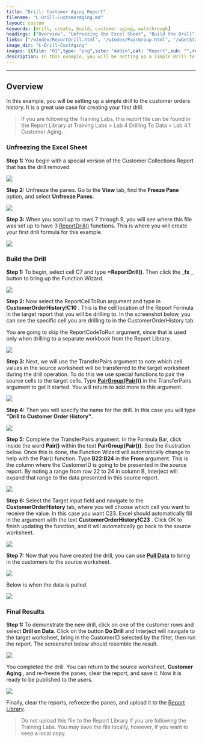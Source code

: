 ```yaml
---
title: "Drill: Customer Aging Report"
filename: "L-Drill-CustomerAging.md"
layout: custom
keywords: [drill, create, build, customer aging, walkthrough]
headings: ["Overview", "Unfreezing the Excel Sheet", "Build the Drill", "Final Results"]
links: ["/wIndex/ReportDrill.html", "/wIndex/PairGroup.html", "/wGetStarted/INTERJECT-Ribbon-Menu-Items.html", "/wAbout/ReportLibraryLinks.html"]
image_dir: "L-Drill-CustAging"
images: [{file: "01",type: "png",site: "Addin",cat: "Report",sub: "",report: "Customer Aging Summary",ribbon: "",config: ""},{file: "02",type: "png",site: "Excel",cat: "Freeze Panes",sub: "",report: "Customer Aging Summary",ribbon: "",config: ""},{file: "03",type: "png",site: "Addin",cat: "Report",sub: "",report: "Customer Aging Summary",ribbon: "",config: "Yes"},{file: "04",type: "png",site: "Excel",cat: "Function Wizard",sub: "",report: "Customer Aging Summary",ribbon: "",config: "Yes"},{file: "05",type: "png",site: "Excel",cat: "Function Wizard",sub: "",report: "Customer Aging Summary",ribbon: "",config: "Yes"},{file: "06",type: "png",site: "Excel",cat: "Function Wizard",sub: "",report: "Customer Aging Summary",ribbon: "",config: "Yes"},{file: "07",type: "png",site: "Excel",cat: "Function Wizard",sub: "",report: "Customer Aging Summary",ribbon: "",config: "Yes"},{file: "08",type: "png",site: "Excel",cat: "Function Wizard",sub: "",report: "Customer Aging Summary",ribbon: "",config: "Yes"},{file: "09",type: "png",site: "Excel",cat: "Function Wizard",sub: "",report: "Customer Aging Summary",ribbon: "",config: "Yes"},{file: "10",type: "png",site: "Addin",cat: "Pull Data",sub: "",report: "Customer Aging Summary",ribbon: "Simple",config: "Yes"},{file: "11",type: "png",site: "Addin",cat: "Report",sub: "",report: "Customer Aging Summary",ribbon: "",config: ""},{file: "13",type: "png",site: "Addin",cat: "Data Drill",sub: "",report: "Customer Aging Summary",ribbon: "Simple",config: ""},{file: "14",type: "png",site: "Addin",cat: "Report",sub: "",report: "Customer Orders",ribbon: "",config: ""}]
description: In this example, you will be setting up a simple drill to the customer orders history. It is a great use case for creating your first drill.
---
```

* * *

## Overview

In this example, you will be setting up a simple drill to the customer orders history. It is a great use case for creating your first drill.

<blockquote class=lab_info>
 If you are following the Training Labs, this report file can be found in the Report Library at Training Labs > Lab 4 Drilling To Data > Lab 4.1 Customer Aging.
</blockquote>

### Unfreezing the Excel Sheet

**Step 1:** You begin with a special version of the Customer Collections Report that has the drill removed.

![](/images/L-Drill-CustAging/01.png)
<br>

**Step 2:** Unfreeze the panes. Go to the **View** tab, find the **Freeze Pane** option, and select **Unfreeze Panes**.

![](/images/L-Drill-CustAging/02.png)
<br>

**Step 3:** When you scroll up to rows 7 through 9, you will see where this file was set up to have 3 [ReportDrill()](/wIndex/ReportDrill.html) functions. This is where you will create your first drill formula for this example.

![](/images/L-Drill-CustAging/03.png)
<br>

### Build the Drill

**Step 1:** To begin, select cell C7 and type **=ReportDrill()**. Then click the _**fx** _ button to bring up the Function Wizard.

![](/images/L-Drill-CustAging/04.png)
<br>

**Step 2:** Now select the ReportCellToRun argument and type in **CustomerOrderHistory!C10** . This is the cell location of the Report Formula in the target report that you will be drilling to. In the screenshot below, you can see the specific cell you are drilling to in the CustomerOrderHistory tab.

You are going to skip the ReportCodeToRun argument, since that is used only when drilling to a separate workbook from the Report Library.

![](/images/L-Drill-CustAging/05.png)
<br>

**Step 3:** Next, we will use the TransferPairs argument to note which cell values in the source worksheet will be transferred to the target worksheet during the drill operation. To do this we use special functions to pair the source cells to the target cells. Type [**PairGroup(Pair())**](/wIndex/PairGroup.html) in the TransferPairs argument to get it started. You will return to add more to this argument.

![](/images/L-Drill-CustAging/06.png)
<br>

**Step 4:** Then you will specify the name for the drill. In this case you will type **"Drill to Customer Order History"**.

![](/images/L-Drill-CustAging/07.png)
<br>

**Step 5:** Complete the TransferPairs argument. In the Formula Bar, click inside the word **Pair()** within the text **PairGroup(Pair())**. See the illustration below. Once this is done, the Function Wizard will automatically change to help with the Pair() function. Type **B22:B24** in the **From** argument. This is the column where the CustomerID is going to be presented in the source report. By noting a range from row 22 to 24 in column B, Interject will expand that range to the data presented in this source report.

![](/images/L-Drill-CustAging/08.png)
<br>

**Step 6:** Select the Target input field and navigate to the **CustomerOrderHistory** tab, where you will choose which cell you want to receive the value. In this case you want C23. Excel should automatically fill in the argument with the text **CustomerOrderHistory!C23** . Click OK to finish updating the function, and it will automatically go back to the source worksheet.

![](/images/L-Drill-CustAging/09.png)
<br>

**Step 7:** Now that you have created the drill, you can use [**Pull Data**](/wGetStarted/INTERJECT-Ribbon-Menu-Items.html) to bring in the customers to the source worksheet.

![](/images/L-Drill-CustAging/10.png)
<br>

Below is when the data is pulled.

![](/images/L-Drill-CustAging/11.png)
<br>

### Final Results

**Step 1:** To demonstrate the new drill, click on one of the customer rows and select **Drill on Data**. Click on the button **Do Drill** and Interject will navigate to the target worksheet, bring in the CustomerID selected by the filter, then run the report. The screenshot below should resemble the result.

![](/images/L-Drill-CustAging/13.png)
<br>

You completed the drill. You can return to the source worksheet, **Customer Aging** , and re-freeze the panes, clear the report, and save it. Now it is ready to be published to the users.

![](/images/L-Drill-CustAging/14.png)
<br>

Finally, clear the reports, refreeze the panes, and upload it to the [Report Library](/wAbout/ReportLibraryLinks.html).

<blockquote class=lab_info>
 Do not upload this file to the Report Library if you are following the Training Labs. You may save the file locally, however, if you want to keep a local copy.
</blockquote>
